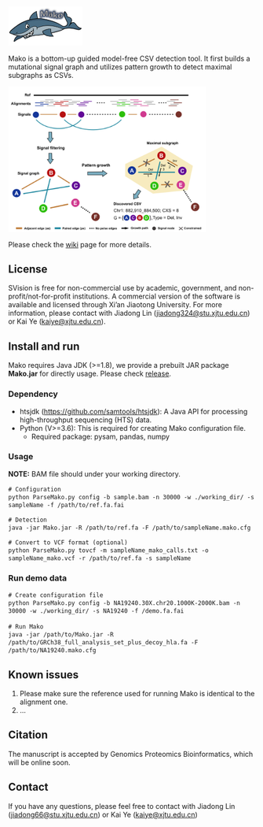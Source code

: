 

<img src="https://github.com/xjtu-omics/Mako/blob/master/supports/mako_logo.png" alt="mako_logo" width="30%" height="30%" align=center/>


Mako is a bottom-up guided model-free CSV detection tool. It first builds a mutational signal graph and utilizes pattern growth to detect maximal subgraphs as CSVs.

<img src="https://github.com/xjtu-omics/Mako/blob/master/supports/Mako_workflow.png" alt="mako_workflow" width="80%" height="80%" align=center/>

Please check the [wiki](https://github.com/xjtu-omics/Mako/wiki) page for more details.

## License

SVision is free for non-commercial use by academic, government, and non-profit/not-for-profit institutions. A commercial version of the software is available and licensed through Xi’an Jiaotong University.
For more information, please contact with Jiadong Lin (jiadong324@stu.xjtu.edu.cn) or Kai Ye (kaiye@xjtu.edu.cn).

## Install and run

Mako requires Java JDK (>=1.8), we provide a prebuilt JAR package **Mako.jar** for directly usage. 
Please check [release](https://github.com/xjtu-omics/Mako/releases).

### Dependency

- htsjdk (https://github.com/samtools/htsjdk): A Java API for processing high-throughput sequencing (HTS) data.
- Python (V>=3.6): This is required for creating Mako configuration file. 
  - Required package: pysam, pandas, numpy

### Usage

**NOTE:** BAM file should under your working directory.
```
# Configuration
python ParseMako.py config -b sample.bam -n 30000 -w ./working_dir/ -s sampleName -f /path/to/ref.fa.fai
```

```
# Detection
java -jar Mako.jar -R /path/to/ref.fa -F /path/to/sampleName.mako.cfg
```

```
# Convert to VCF format (optional)
python ParseMako.py tovcf -m sampleName_mako_calls.txt -o sampleName_mako.vcf -r /path/to/ref.fa -s sampleName
```

### Run demo data

```
# Create configuration file
python ParseMako.py config -b NA19240.30X.chr20.1000K-2000K.bam -n 30000 -w ./working_dir/ -s NA19240 -f /demo.fa.fai

# Run Mako
java -jar /path/to/Mako.jar -R /path/to/GRCh38_full_analysis_set_plus_decoy_hla.fa -F /path/to/NA19240.mako.cfg
```

## Known issues

1. Please make sure the reference used for running Mako is identical to the alignment one.
2. ...


## Citation
The manuscript is accepted by Genomics Proteomics Bioinformatics, which will be online soon.

## Contact

If you have any questions, please feel free to contact with Jiadong Lin (jiadong66@stu.xjtu.edu.cn) or Kai Ye (kaiye@xjtu.edu.cn)

